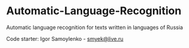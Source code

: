 Automatic-Language-Recognition
==============================

Automatic language recognition for texts written in languages of Russia

Code starter:
Igor Samoylenko -  smyek@live.ru
